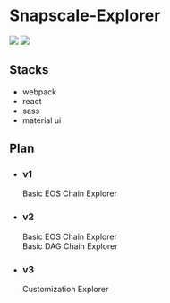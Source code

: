 # Snapscale-Explorer

![](https://img.shields.io/badge/version-1.0.0-brightgreen) ![](https://img.shields.io/badge/author-Miguel-blue)

## Stacks
- webpack
- react
- sass
- material ui

## Plan
- ### v1
  Basic EOS Chain Explorer
- ### v2
  Basic EOS Chain Explorer  
  Basic DAG Chain Explorer
- ### v3
  Customization Explorer